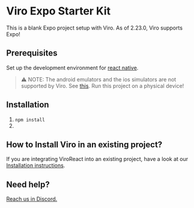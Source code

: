 # Viro Expo Starter Kit

This is a blank Expo project setup with Viro. As of 2.23.0, Viro supports Expo!

## Prerequisites

Set up the development environment for [react native](https://reactnative.dev/docs/environment-setup).

> ⚠️ NOTE: The android emulators and the ios simulators are not supported by Viro. See [this](https://viro-community.readme.io/docs/frequently-asked-questions#does-this-work-with-ios-simulators-or-android-emulators). Run this project on a physical device!

## Installation

1. `npm install`
2.

## How to Install Viro in an existing project?

If you are integrating ViroReact into an existing project, have a look at our [Installation instructions](https://github.com/ViroCommunity/viro/blob/main/readmes/INSTALL.md).

## Need help?

[Reach us in Discord.](https://discord.gg/YfxDBGTxvG)
